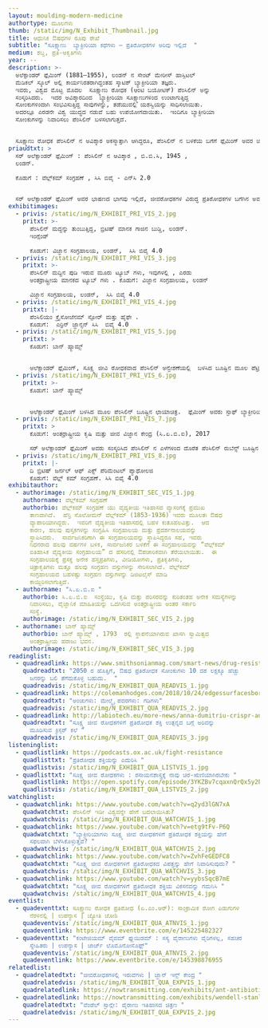 ```yaml
---
layout: moulding-modern-medicine
authortype: ಮೂಲಗಳು
thumb: /static/img/N_Exhibit_Thumbnail.jpg
title: ಆಧುನಿಕ ಔಷಧಗಳ ರೂಪು ರೇಖೆ
subtitle: "ಸೂಕ್ಷ್ಮಾಣು  ಬ್ಯಾಕ್ಟೀರಿಯಾ ಕಥೆಗಳು – ಪ್ರತಿರೋಧಕಗಳ ಅರಿವು ಇಲ್ಲಿದೆ  "
medium: ಶಬ್ದ, ಪ್ರತಿ-ಆಕೃತಿಗಳು
year: --
description: >-
  ಅಲೆಕ್ಸಾಂಡರ್‌ ಫ್ಲೆಮಿಂಗ್‌ (1881–1955), ಲಂಡನ್‌ ನ ಸೇಂಟ್‌ ಮೇರೀಸ್‌ ಹಾಸ್ಪಿಟಲ್‌
  ಮೆಡಿಕಲ್‌ ಸ್ಕೂಲ್‌ ಅಲ್ಲಿ ಕಾರ್ಯನಿರತರಾಗಿದ್ದಂತಹ ಸ್ಕಾಟಿಶ್‌ ಬ್ಯಾಕ್ಟೀರಿಯಾ ತಜ್ಞರು. 
  ಇವರು, ವಿಶ್ವದ ಮೊಟ್ಟ ಮೊದಲ  ಸೂಕ್ಷ್ಮಾಣು ರೋಧಕ (ಆಂಟಿ ಬಯೋಟಿಕ್)‌ ಪೆಂಸಿಲಿನ್‌ ಅನ್ನು
  ಸಂಸ್ಕರಿಸಿದರು.  ಇದರ ಅವಿಶ್ಕಾರದಿಂದ  ಬ್ಯಾಕ್ಟೀರಿಯಾ ಸೂಕ್ಷ್ಮಾಣುಗಳಿಂದ ಉಂಟಾಗುತ್ತಿದ್ದ
  ಸೋಂಕುಗಳಿಂದಾಗಿ ಸಂಭವಿಸುತ್ತಿದ್ದ ಸಾವುಗಳನ್ನು, ತಡೆಯುವಲ್ಲಿ ಯಶಸ್ವಿಯನ್ನು ಸಾಧಿಸಲಾಯಿತು. 
  ಅದರಲ್ಲೂ ಎರಡನೇ ವಿಶ್ವ ಯುದ್ಧದ ನಡುವೆ ಬಹು ಉಪಯೋಗವಾಯಿತು.  ಇಂದಿಗೂ ಬ್ಯಾಕ್ಟೀರಿಯಾ
  ಸೋಂಕುಗಳನ್ನು ನಿವಾರಿಸಲು ಪೆಂಸಿಲಿನ್‌ ಬಳಸಲಾಗುತ್ತದೆ. 


  ಸೂಕ್ಷ್ಮಾಣು ರೋಧಕ ಪೆಂಸಿಲಿನ್‌ ನ ಅವಿಶ್ಕಾರ ಅಕಸ್ಮಾತ್ತಾಗಿ ಆಗಿದ್ದರೂ, ಪೆಂಸಿಲಿನ್‌ ನ ಬಳಕೆಯ ಬಗೆಗೆ ಫ್ಲೆಮಿಂಗ್‌ ಅವರ ಚಿಂತನೆಯು ಶ್ಲಾಘನೀಯ.  ಫ್ಲೆಮಿಂಗ್‌ ಅವರ ದ್ವನಿ ಮುದ್ರಿಕೆ, ಅವರ ಕಂಠ ಇಲ್ಲಿ ಪ್ರಸ್ತುತವಿದೆ. ಬ್ರಿಟಿಷ್‌ ಬ್ರಾಡ್‌ ಕಾಸ್ಟಿಂಗ್‌ ಕಂಪನಿ (ಬಿ.ಬಿ.ಸಿ) ಯಲ್ಲಿ 1945 ರಲ್ಲಿ ಪ್ರಸಾರವಾದ ಫ್ಲೆಮಿಂಗ್‌ ಅವರ ಭಾಷಣದ ಭಾಗವನ್ನು ಇಲ್ಲಿ ಪ್ರಸ್ತುತ ಪಡಿಸಲಾಗಿದೆ.
priaudtxt: >
  ಸರ್‌ ಅಲೆಕ್ಸಾಂಡರ್‌ ಫ್ಲೆಮಿಂಗ್‌ : ಪೆಂಸಿಲಿನ್‌ ನ ಆವಿಶ್ಕಾರ , ಬಿ.ಬಿ.ಸಿ, 1945 ,
  ಲಂಡನ್‌. 

  ಕೊಡುಗೆ : ವೆಲ್ಲ್‌ಕಮ್‌ ಸಂಗ್ರಹಣೆ , ಸಿಸಿ ಬಿವೈ - ಎನ್‌ಸಿ 2.0  


  ಸರ್‌ ಅಲೆಕ್ಸಾಂಡರ್‌ ಫ್ಲೆಮಿಂಗ್‌ ಅವರ ಭಾಷಣದ ಭಾಗವು ಇಲ್ಲಿದೆ, ಜೀವರೋಧಕಗಳ ವಿರುದ್ಧ ಪ್ರತಿರೋಧಕಗಳ ಬಗೆಗಿನ ಅವರ ಎಚ್ಚರಿಕೆಯ ಭವಿಷ್ಯವಾಣಿ ಇಂದು ನಿಜವಾಗುತ್ತಿದೆ. ಸೂಕ್ಷ್ಮಜೀವರೋಧಕಗಳ ವಿರುದ್ಧ, ಉಗಮವಾಗಿರುವ ಬಲಶಾಲಿ ಬ್ಯಾಕ್ಟೀರಿಯಾ ಪ್ರತಿರೋಧಕಗಳು ಪ್ರಸಕ್ತ ವಿಶ್ವದ ಮುಂದಿರುವ ಗಂಭೀರ ಸವಾಲಾಗಿವೆ .
exhibitimages:
  - privis: /static/img/N_EXHIBIT_PRI_VIS_2.jpg
    pritxt: >-
      ಪೆಂಸಿಲಿನ್‌ ಮದ್ದನ್ನು ತುಂಬುತ್ತಿದ್ದ, ಬ್ರಿಟಿಷ್‌ ಮಾನಕ ಗಾಜಿನ ಬುಡ್ಡಿ, ಲಂಡನ್‌.
      ಇಂಗ್ಲೆಂಡ್‌  

      ಕೊಡುಗೆ: ವಿಜ್ಞಾನ ಸಂಗ್ರಹಾಲಯ, ಲಂಡನ್‌,  ಸಿಸಿ ಬಿವೈ 4.0
  - privis: /static/img/N_EXHIBIT_PRI_VIS_3.jpg
    pritxt: >-
      ಪೆಂಸಿಲಿನ್‌ ಮದ್ದಿನ ಪುಡಿ ಇರುವ ಮೂರು ಟ್ಯೂಬ್‌ ಗಳು, ಇವುಗಳಲ್ಲಿ , ಎರಡು
      ಅಂತರ್ರಾಷ್ಟ್ರೀಯ ಮಾನಕದ ಟ್ಯೂಬ್‌ ಗಳು . ಕೊಡುಗೆ: ವಿಜ್ಞಾನ ಸಂಗ್ರಹಾಲಯ, ಲಂಡನ್‌

      ವಿಜ್ಞಾನ ಸಂಗ್ರಹಾಲಯ, ಲಂಡನ್‌,  ಸಿಸಿ ಬಿವೈ 4.0
  - privis: /static/img/N_EXHIBIT_PRI_VIS_4.jpg
    pritxt: |-
      ಪೆಂಸಿಲಿಯಂ ಕ್ರೈಸೋಜೆನಮ್‌ ಸ್ಪೋರ್‌ ಮತ್ತು ಹೈಫೇ .  
      ಕೊಡುಗೆ:  ಎರ್ರಿನ್‌ ಜ್ಹಾನ್ಸನ್‌ ಸಿಸಿ  ಬಿವೈ 4.0
  - privis: /static/img/N_EXHIBIT_PRI_VIS_5.jpg
    pritxt: >
      ಕೊಡುಗೆ: ಬಾನ್‌ ಹ್ಯಾಮ್ಸ್‌ 


      ಅಲೆಕ್ಸಾಂಡರ್‌ ಫ್ಲೆಮಿಂಗ್‌, ಸೂಕ್ಷ್ಮ ಜೀವಿ ರೋಧಕವಾದ ಪೆಂಸಿಲಿನ್‌ ಅನ್ವೇಶಣೆಯಲ್ಲಿ  ಬಳಸಿದ ಬೂಷ್ಟಿನ ಮೂಲ ಪೆಟ್ರಿಡಿಶ್‌ ನ ತಳಭಾಗ .
  - privis: /static/img/N_EXHIBIT_PRI_VIS_6.jpg
    pritxt: >-
      ಕೊಡುಗೆ: ಬಾನ್‌ ಹ್ಯಾಮ್ಸ್ 


      ಅಲೆಕ್ಸಾಂಡರ್‌ ಫ್ಲೆಮಿಂಗ್‌ ಬಳಸಿದ ಮೂಲ ಪೆಂಸಿಲಿನ್‌ ಬೂಷ್ಟಿನ ಛಾಯಾಚಿತ್ರ.  ಫ್ಲೆಮಿಂಗ್‌ ಅವರು ಸ್ಟಾಫ್‌ ಬ್ಯಾಕ್ಟೀರಿಯಾದ ಅಧ್ಯಯನದಲ್ಲಿ ತೊಡಗಿದ್ದರು.  ಬ್ಯಾಕ್ಟೀರಿಯಾ ಸಂಸ್ಕರಣೆಯ ತಟ್ಟೆಗಳನ್ನು (ಪೆಟ್ರಿಡಿಶ್‌) ಕೆಲವು ಕಾಲ ನಿರ್ಲಕ್ಷ್ಯದಿಂದ ಹಾಗೆಯೇ ಬಿಟ್ಟಿದ್ದರು.  ಹಾಗಾಗಿ ಈ ಸಂಸ್ಕರಣೆಗೆ ಬೂಷ್ಟು ತಗುಲಿತು.  ಬೂಷ್ಟಿನ  ಸುತ್ತ-ಮುತ್ತ , ಸ್ಟಾಫ್‌ ಬ್ಯಾಕ್ಟೀರಿಯಾ ಬೆಳದಿರಲಿಲ್ಲ ಎಂಬುದನ್ನು ಗಮನಿಸಿದರು.  ಪೆಂಸಿಲಿನ್‌ ಬ್ಯಾಕ್ಟೀರಿಯಾ ಬೆಳವಣಿಗೆಯನ್ನು ತಡೆಯುತ್ತದೆ ಎಂಬ ಮಹತ್ತರವಾದ ವಿಷಯವು, ತಿಳಿದು ಬಂತು. ! 
  - privis: /static/img/N_EXHIBIT_PRI_VIS_7.jpg
    pritxt: >
      ಕೊಡುಗೆ: ಅಂತರ್ರಾಷ್ಟ್ರೀಯ ಕೃಷಿ ಮತ್ತು ಜೀವ ವಿಜ್ಞಾನ ಕೇಂದ್ರ (ಸಿ.ಏ.ಬಿ.ಐ), 2017

      ಸರ್‌ ಅಲೆಕ್ಸಾಂಡರ್‌ ಫ್ಲೆಮಿಂಗ್‌ ಅವರು ಸಂಸ್ಕರಿಸಿದ ಪೆಂಸಿಲಿನ್‌ ನ ಎಳೆಗಳಿಂದ ದೊರೆತ ಪೆಂಸಿಲಿನ್‌ ರುಬೆನ್ಸ್‌ ಬೂಷ್ಟಿನ ನ ಒಣಗಿದ ಹೆಕ್ಕಳಿಕೆಗಳನ್ನು, 1940 ರಲ್ಲಿ ಸಿ.ಏ.ಬಿ.ಐ ಸಂಗ್ರಹಾಲಯದಲ್ಲಿ ಸಂಗ್ರಹಿಸಿ ಇಡಲಾಗಿದೆ. ಅಲೆಕ್ಸಾಂಡರ್‌ ಫ್ಲೆಮಿಂಗ್‌ ಅವರು ಸಂಶೋಧನೆಗಾಗಿ ಬಳಸಿದ ತಟ್ಟೆಗಳಿಂದ ಸಂಗ್ರಹಿಸಿದ ಪೆಂಸಿಲಿಯಮ್‌ ಸ್ಪೋರ್‌ ಗಳು.  ಬೂಷ್ಟಿನ ಬೀಜಕಣಗಳಾದ ಕಾರಣ, 1928 ರಲ್ಲಿ ಮೊದಲ ಬಾರಿಗೆ ಸಂಸ್ಕರಿಸಿದ ಪೆಂಸಿಲಿಯಮ್‌ ಮೂಲ ಎಳೆಗಳನ್ನು ಬಳಸಿಕೊಂಡು  2017 ರಲ್ಲಿ ಸಂಸ್ಕರಿಸಿ ಬೆಳೆಸಿದ ಪೆಂಸಿಲಿಯಮ್.‌ 
  - privis: /static/img/N_EXHIBIT_PRI_VIS_8.jpg
    pritxt: |-
      ದಿ ಬ್ರಿಟಿಷ್‌ ಜರ್ನಲ್‌ ಆಫ್‌ ಎಕ್ಸ್‌ ಪೆರಿಮೆಂಟಲ್‌ ಪ್ಯಾಥೋಲಜಿ 
      ಕೊಡುಗೆ: ವೆಲ್ಲ್‌ ಕಮ್ ಸಂಗ್ರಹಣೆ.‌ ಸಿಸಿ ಬಿವೈ 4.0
exhibitauthor:
  - authorimage: /static/img/N_EXHIBIT_SEC_VIS_1.jpg
    authorname: ವೆಲ್ಲ್‌ಕಮ್‌ ಸಂಗ್ರಹಣೆ
    authorbio: ವೆಲ್ಲ್‌ಕಮ್‌ ಸಂಗ್ರಹಣೆ ಯು ವೈದ್ಯಕೀಯ ಇತಿಹಾಸದ ವ್ಯಾಸಂಗಕ್ಕೆ ಪ್ರಮುಖ
      ತಾಣವಾಗಿದೆ.  ಹೆನ್ರಿ ಸೊಲೋಮನ್‌ ವೆಲ್ಲ್‌ಕಮ್‌ (1853-1936) ಇವರು ಮೂಲತಃ ಔಷಧ
      ವ್ಯಾಪಾರಿಯಾಗಿದ್ದರು.  ಇವರಿಗೆ ವೈದ್ಯಕೀಯ ಇತಿಹಾಸದಲ್ಲಿ ಬಹಳ ಕುತೂಹಲವಿತ್ತು.  ಆದ
      ಕಾರಣ, ಹಲವು ಪುಸ್ತಕಗಳನ್ನು ಸಂಗ್ರಹಿಸಿ ಸಂಗ್ರಹಾಲಯ ಮತ್ತು ಪ್ರದರ್ಶನಾಲಯವನ್ನು
      ಸ್ಥಾಪಿಸಿದರು.  ಸಾರ್ವಜನಿಕರಿಗಾಗಿ ಈ ಸಂಗ್ರಹಾಲಯವನ್ನು ಸ್ಥಾಪಿಸಿದ್ದರೂ ಸಹ, ಇವರು
      ನಿಧನರಾದ ಹಲವು ವರ್ಷಗಳ ಬಳಿಕ, ಸಾರ್ವಜನಿಕರ ಬಳಕೆಗೆ ಈ ಸಂಗ್ರಹಾಲಯವನ್ನು “ವೆಲ್ಲ್‌ಕಮ್‌
      ಐತಿಹಾಸಿಕ ವೈದ್ಯಕೀಯ ಸಂಗ್ರಹಾಲಯ” ದ ಹೆಸರಿನಲ್ಲಿ ಔಪಚಾರಿಕವಾಗಿ ತೆರೆಯಲಾಯಿತು.  ಈ
      ಸಂಗ್ರಹಾಲಯಕ್ಕೆ ಪ್ರಸಕ್ತ ಅನೇಕ ಹಸ್ತಪ್ರತಿಗಳು, ವೀಡಿಯೋಗಳು, ಪ್ರತಿಕೃತಿಗಳು,
      ಚಿತ್ರಾಕೃತಿಗಳು ಮತ್ತೂ ಹಲವು ಸಂಗ್ರಹಣ ವಸ್ತುಗಳನ್ನು ಸೇರಿಸಲಾಗಿದೆ. ವೆಲ್ಲ್‌ಕಮ್‌
      ಸಂಗ್ರಹಾಲಯದ ಬಹಳಷ್ಟು ಸಂಗ್ರಹಣ ವಸ್ತುಗಳನ್ನು ಡಿಜಿಟಲೈಸ್‌ ಮಾಡಿ
      ಕಾಯ್ದಿರಿಸಲಾಗುತ್ತಿದೆ.
  - authorname: "ಸಿ.ಏ.ಬಿ.ಐ "
    authorbio: ಸಿ.ಏ.ಬಿ.ಐ  ಸಂಸ್ಥೆಯು, ಕೃಷಿ ಮತ್ತು ಪರಿಸರವನ್ನು ಕುರಿತಂತಹ ಅನೇಕ ಸಮಸ್ಯೆಗಳನ್ನು
      ನಿವಾರಿಸಲು, ವೈಜ್ಞಾನಿಕ ಮಾಹಿತಿಯನ್ನು ಒದಗಿಸುವ ಅಂತರ್ರಾಷ್ಟ್ರೀಯ ಅಂತರ ಸರ್ಕಾರಿ
      ಸಂಸ್ಥೆ.
    authorimage: /static/img/N_EXHIBIT_SEC_VIS_2.jpg
  - authorname: ಬಾನ್‌ ಹ್ಯಾಮ್ಸ್‌
    authorbio: ಬಾನ್‌ ಹ್ಯಾಮ್ಸ್‌ , 1793  ರಲ್ಲಿ ಸ್ಥಾಪನೆಯಾಗಿರುವ ಖಾಸಗಿ ಸ್ವಾಮಿತ್ವದ 
      ಅಂತರ್ರಾಷ್ಟ್ರೀಯ ಹರಾಜು ಭವನ.
    authorimage: /static/img/N_EXHIBIT_SEC_VIS_3.jpg
readinglist:
  - quadreadlink: https://www.smithsonianmag.com/smart-news/drug-resistant-infections-could-kill-10-million-annually-2050-180972079/
    quadreadtxt: "2050 ರ ಹೊತ್ತಿಗೆ, ಔಷಧ ಪ್ರತಿರೋಧಕ ಸೋಂಕುಗಳು 10 ದಶ ಲಕ್ಷಕ್ಕೂ ಹೆಚ್ಚು
      ಜನರನ್ನು ಬಲಿ ತೆಗೆದುಕೊಳ್ಳ ಬಹುದು.  "
    quadreadvis: /static/img/N_EXHIBIT_QUA_READVIS_1.jpg
  - quadreadlink: https://colemanhodges.com/2018/10/24/edgessurfacesborders/
    quadreadtxt: "ಅಂಚುಗಳು: ಮೇಲ್ಮೈ ಪದರಗಳು: ಗಡಿಗಳು"
    quadreadvis: /static/img/N_EXHIBIT_QUA_READVIS_2.jpg
  - quadreadlink: http://labiotech.eu/more-news/anna-dumitriu-crispr-antibiotic-resistance/
    quadreadtxt: "ಸೂಕ್ಷ್ಮ ಜೀವ ರೋಧಕಗಳಿಗೆ ಪ್ರತಿರೋಧಕ ಶಕ್ತಿ ಉತ್ಪನ್ನದ ಬಗ್ಗೆ ಅರಿವನ್ನು
      ಮೂಡಿಸುವ ಕ್ರಿಸ್ಪರ್‌ ಕಲೆ "
    quadreadvis: /static/img/N_EXHIBIT_QUA_READVIS_3.jpg
listeninglist:
  - quadlistlink: https://podcasts.ox.ac.uk/fight-resistance
    quadlisttxt: "ಪ್ರತಿರೋಧಕ ಶಕ್ತಿಯನ್ನು ಎದುರಿಸಿ "
    quadlistvis: /static/img/N_EXHIBIT_QUA_LISTVIS_1.jpg
  - quadlisttxt: "ಸೂಕ್ಷ್ಮ ಜೀವ ರೋಧಕಗಳು : ರಸಾಯನಶಾಸ್ತ್ರಕ್ಕೆ ನಾವು ಚಿರ-ಋಣಿಯಾಗಿರಬೇಕು "
    quadlistlink: https://open.spotify.com/episode/3YKZBv7cqaxnQrQx5y2EJq
    quadlistvis: /static/img/N_EXHIBIT_QUA_LISTVIS_2.jpg
watchinglist:
  - quadwatchlink: https://www.youtube.com/watch?v=q2yd3lGN7xA
    quadwatchtxt: ಪೆಂಸಿಲಿನ್‌ ಇಡೀ ವಿಶ್ವವನ್ನೇ ಹೇಗೆ ಬದಲಾಯಿಸಿತು?
    quadwatchvis: /static/img/N_EXHIBIT_QUA_WATCHVIS_1.jpg
  - quadwatchlink: https://www.youtube.com/watch?v=etg9tFv-P6Q
    quadwatchtxt: "ಬ್ಯಾಕ್ಟೀರಿಯಾಗಳು ಸೂಕ್ಷ್ಮ ಜೀವ ರೋಧಕಗಳಿಗೆ ಪ್ರತಿರೋಧಕ ಶಕ್ತಿಯನ್ನು ಹೇಗೆ
      ಸಫಲವಾಗಿ ಬೆಳೆಸಿಕೊಳ್ಳುತ್ತವೆ? "
    quadwatchvis: /static/img/N_EXHIBIT_QUA_WATCHVIS_2.jpg
  - quadwatchlink: https://www.youtube.com/watch?v=ZvhFeGEDFC8
    quadwatchtxt: "ಸೂಕ್ಷ್ಮ ಜೀವ ರೋಧಕಗಳಿಗೆ ಪ್ರತಿರೋಧಕದ ವಿಪತ್ತನ್ನು ಹೇಗೆ ನಿವಾರಿಸುವುದು? "
    quadwatchvis: /static/img/N_EXHIBIT_QUA_WATCHVIS_3.jpg
  - quadwatchlink: https://www.youtube.com/watch?v=yybsSqcB7mE
    quadwatchtxt: "ಸೂಕ್ಷ್ಮ ಜೀವ ರೋಧಕಗಳಿಗೆ ಪ್ರತಿರೋಧಕ ಶಕ್ತಿಯ ವಿಕಸನವನ್ನು ಗಮನಿಸಿ "
    quadwatchvis: /static/img/N_EXHIBIT_QUA_WATCHVIS_4.jpg
eventlist:
  - quadeventtxt: ಸೂಕ್ಷ್ಮಾಣು ರೋಧಕ ಪ್ರತಿರೋಧ (ಏ.ಎಂ.ಆರ್):‌ ಸಾಂಕ್ರಾಮಿಕ ರೋಗ ಪಿಡುಗುಗಳ
      ನೆರಳಿನಲ್ಲಿ | ಉಪನ್ಯಾಸ | ಜ್ಯೋತಿ ಜೋಶಿ
    quadeventvis: /static/img/N_EXHIBIT_QUA_ATNVIS_1.jpg
    quadeventlink: https://www.eventbrite.com/e/145225482327
  - quadeventtxt: "ಕಂಟೇಜಿಯಮ್ ವೈವಮ್‌ ಫ್ಲುಯಿಡಮ್‌ : ಸಸ್ಯ ವೈರಾಣುಗಳು ವೈರಿಗಳಲ್ಲ, ಸಹಚರ
      ಸ್ನೇಹಿತರು | ಉಪನ್ಯಾಸ | ಜಾರ್ಜ್‌ ಲೊಮೊನೋಸೊಫ್ಫ್‌"
    quadeventvis: /static/img/N_EXHIBIT_QUA_ATNVIS_2.jpg
    quadeventlink: https://www.eventbrite.com/e/145398876955
relatedlist:
  - quadrelatedtxt: "ಜೀವರೋಧಕಗಳಲ್ಲಿ ಇರುವೆಗಳು | ಜ್ಹಾನ್‌ ಇನ್ಸ್ ಕೇಂದ್ರ "
    quadrelatedvis: /static/img/N_EXHIBIT_QUA_EXPVIS_1.jpg
    quadrelatedlink: https://nowtransmitting.com/exhibits/ant-antibiotics/
  - quadrelatedlink: https://nowtransmitting.com/exhibits/wendell-stanley/
    quadrelatedtxt: "ವೆಂಡೆಲ್‌ ಸ್ಟಾನ್ಲೇ: ವೈರಾಣು ಇತಿಹಾಸದ ಚಿತ್ರಣ "
    quadrelatedvis: /static/img/N_EXHIBIT_QUA_EXPVIS_2.jpg
---
```

